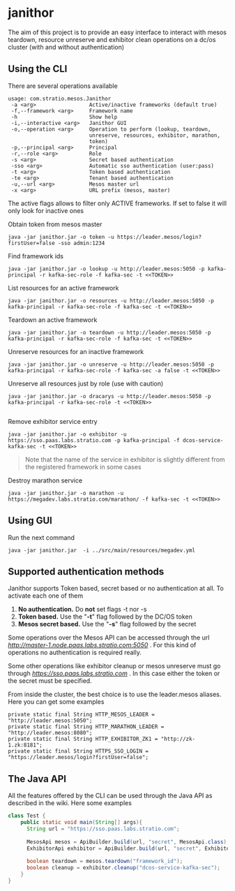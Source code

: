 # janithor

The aim of this project is to provide an easy interface to interact with mesos teardown, resource unreserve and exhibitor clean operations on a dc/os cluster (with and without authentication)

## Using the CLI

There are several operations available

```
usage: com.stratio.mesos.Janithor
 -a <arg>                 Active/inactive frameworks (default true)
 -f,--framework <arg>     Framework name
 -h                       Show help
 -i,--interactive <arg>   Janithor GUI
 -o,--operation <arg>     Operation to perform (lookup, teardown,
                          unreserve, resources, exhibitor, marathon,
                          token)
 -p,--principal <arg>     Principal
 -r,--role <arg>          Role
 -s <arg>                 Secret based authentication
 -sso <arg>               Automatic sso authentication (user:pass)
 -t <arg>                 Token based authentication
 -te <arg>                Tenant based authentication
 -u,--url <arg>           Mesos master url
 -x <arg>                 URL prefix (mesos, master)
```

The active flags allows to filter only ACTIVE frameworks. If set to false it will only look for inactive ones


Obtain token from mesos master
```
java -jar janithor.jar -o token -u https://leader.mesos/login?firstUser=false -sso admin:1234
```

Find framework ids
```
java -jar janithor.jar -o lookup -u http://leader.mesos:5050 -p kafka-principal -r kafka-sec-role -f kafka-sec -t <<TOKEN>>
```

List resources for an active framework
```
java -jar janithor.jar -o resources -u http://leader.mesos:5050 -p kafka-principal -r kafka-sec-role -f kafka-sec -t <<TOKEN>>
```

Teardown an active framework
```
java -jar janithor.jar -o teardown -u http://leader.mesos:5050 -p kafka-principal -r kafka-sec-role -f kafka-sec -t <<TOKEN>> 
```

Unreserve resources for an inactive framework
```
java -jar janithor.jar -o unreserve -u http://leader.mesos:5050 -p kafka-principal -r kafka-sec-role -f kafka-sec -a false -t <<TOKEN>> 
```

Unreserve all resources just by role (use with caution)
```
java -jar janithor.jar -o dracarys -u http://leader.mesos:5050 -p kafka-principal -r kafka-sec-role -t <<TOKEN>>
 
```

Remove exhibitor service entry
```
java -jar janithor.jar -o exhibitor -u https://sso.paas.labs.stratio.com -p kafka-principal -f dcos-service-kafka-sec -t <<TOKEN>>
```
> Note that the name of the service in exhibitor is slightly different from the registered framework in some cases

Destroy marathon service
```
java -jar janithor.jar -o marathon -u https://megadev.labs.stratio.com/marathon/ -f kafka-sec -t <<TOKEN>>
```

## Using GUI
Run the next command
```
java -jar janithor.jar  -i ../src/main/resources/megadev.yml
```


## Supported authentication methods

Janithor supports Token based, secret based or no authentication at all. To activate each one of them

1) **No authentication.** Do **not** set flags -t nor -s
2) **Token based.** Use the "**-t**" flag followed by the DC/OS token
3) **Mesos secret based.** Use the "**-s**" flag followed by the secret

Some operations over the Mesos API can be accessed through the url *http://master-1.node.paas.labs.stratio.com:5050* . For this
kind of operations no authentication is required really.

Some other operations like exhibitor cleanup or mesos unreserve must go through *https://sso.paas.labs.stratio.com* . In this case
either the token or the secret must be specified.

From inside the cluster, the best choice is to use the leader.mesos aliases. Here you can get some examples 

```    
private static final String HTTP_MESOS_LEADER = "http://leader.mesos:5050";
private static final String HTTP_MARATHON_LEADER = "http://leader.mesos:8080";
private static final String HTTP_EXHIBITOR_ZK1 = "http://zk-1.zk:8181";
private static final String HTTPS_SSO_LOGIN = "https://leader.mesos/login?firstUser=false";
```

## The Java API

All the features offered by the CLI can be used through the Java API as described in the wiki. Here some examples

```Java
class Test {
    public static void main(String[] args){
      String url = "https://sso.paas.labs.stratio.com";
      
      MesosApi mesos = ApiBuilder.build(url, "secret", MesosApi.class);
      ExhibitorApi exhibitor = ApiBuilder.build(url, "secret", ExhibitorApi.class);
      
      boolean teardown = mesos.teardown("framework_id");
      boolean cleanup = exhibitor.cleanup("dcos-service-kafka-sec");
    }
}
```
